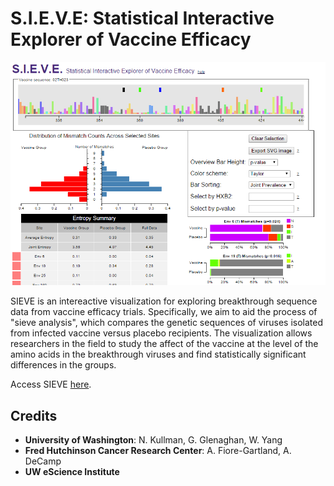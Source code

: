 S.I.E.V.E: Statistical Interactive Explorer of Vaccine Efficacy
===============
![Overview](images/summary.png)

SIEVE is an intereactive visualization for exploring breakthrough sequence data from vaccine efficacy trials. Specifically, we aim to aid the process of "sieve analysis", which compares the genetic sequences of viruses isolated from infected vaccine versus placebo recipients. The visualization allows researchers in the field to study the affect of the vaccine at the level of the amino acids in the breakthrough viruses and find statistically significant differences in the groups.

Access SIEVE [here](http://nkullman.github.io/SIEVE/).

## Credits

* **University of Washington**: N. Kullman, G. Glenaghan, W. Yang
* **Fred Hutchinson Cancer Research Center**: A. Fiore-Gartland, A. DeCamp
* **UW eScience Institute**
